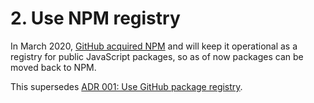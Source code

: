 # 2. Use NPM registry

In March 2020,
[GitHub acquired NPM](https://github.blog/2020-03-16-npm-is-joining-github/) and
will keep it operational as a registry for public JavaScript packages, so as of
now packages can be moved back to NPM.

This supersedes
[ADR 001: Use GitHub package registry](https://github.com/bifravst/bifravst/blob/d14e0e0ec692bea5e3b1ea0b50b359c0dc8c0c4f/docs/adr/001-use-github-package-registry.md).
